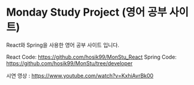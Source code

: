 
# Monday Study Project (영어 공부 사이트)

React와 Spring을 사용한 영어 공부 사이트 입니다.

React Code: 
   https://github.com/hosik99/MonStu_React
Spring Code: 
   https://github.com/hosik99/MonStu/tree/developer

시연 영상 :
   https://www.youtube.com/watch?v=KxhiAvrBk00

